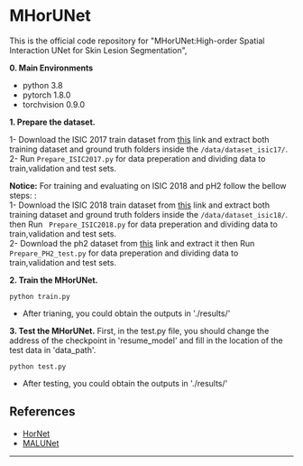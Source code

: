 # MHorUNet
This is the official code repository for "MHorUNet:High-order Spatial Interaction UNet for Skin Lesion Segmentation", 

**0. Main Environments**
- python 3.8
- pytorch 1.8.0
- torchvision 0.9.0

**1. Prepare the dataset.**

1- Download the ISIC 2017 train dataset from [this](https://challenge.isic-archive.com/data) link and extract both training dataset and ground truth folders inside the `/data/dataset_isic17/`. </br>
2- Run `Prepare_ISIC2017.py` for data preperation and dividing data to train,validation and test sets. </br>

**Notice:**
For training and evaluating on ISIC 2018 and pH2 follow the bellow steps: :</br>
1- Download the ISIC 2018 train dataset from [this](https://challenge.isic-archive.com/data) link and extract both training dataset and ground truth folders inside the `/data/dataset_isic18/`. </br> then Run ` Prepare_ISIC2018.py` for data preperation and dividing data to train,validation and test sets. </br>
2- Download the ph2 dataset from [this](https://www.dropbox.com/s/k88qukc20ljnbuo/PH2Dataset.rar) link and extract it then Run ` 	Prepare_PH2_test.py` for data preperation and dividing data to train,validation and test sets. </br>

**2. Train the MHorUNet.**
```
python train.py
```
- After trianing, you could obtain the outputs in './results/'

**3. Test the MHorUNet.**
First, in the test.py file, you should change the address of the checkpoint in 'resume_model' and fill in the location of the test data in 'data_path'.
```
python test.py
```
- After testing, you could obtain the outputs in './results/'

## References
- [HorNet](https://github.com/raoyongming/HorNet)
- [MALUNet](https://github.com/JCruan519/MALUNet)
---
